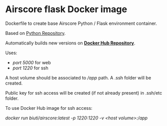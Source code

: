 # Airscore flask Docker image
Dockerfile to create base Airscore Python / Flask environment container.

Based on [Python Repository](https://hub.docker.com/_/python).

Automatically builds new versions on [**Docker Hub Repository**](https://hub.docker.com/r/biuti/airscore).

Uses:
- *port 5000* for web
- *port 1220* for ssh

A host volume should be associated to */app* path. A .ssh folder will be created.

Public key for ssh access will be created (if not already present) in .ssh/etc folder.

To use Docker Hub image for ssh access:

*docker run biuti/airscore:latest -p 1220:1220 -v \<host volume>:/app*
